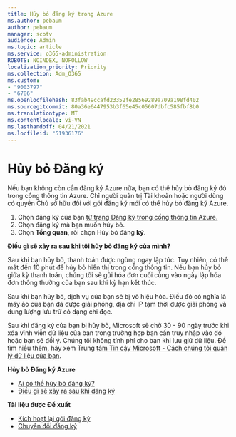 ```yaml
---
title: Hủy bỏ đăng ký trong Azure
ms.author: pebaum
author: pebaum
manager: scotv
audience: Admin
ms.topic: article
ms.service: o365-administration
ROBOTS: NOINDEX, NOFOLLOW
localization_priority: Priority
ms.collection: Adm_O365
ms.custom:
- "9003797"
- "6786"
ms.openlocfilehash: 83fab49ccafd23352fe28569289a709a198fd402
ms.sourcegitcommit: 80a36e6447953b3f65e45c05607dbfc585fbf8b0
ms.translationtype: MT
ms.contentlocale: vi-VN
ms.lasthandoff: 04/21/2021
ms.locfileid: "51936176"
---
```

# <a name="cancel-subscription"></a>Hủy bỏ Đăng ký

Nếu bạn không còn cần đăng ký Azure nữa, bạn có thể hủy bỏ đăng ký đó trong cổng thông tin Azure. Chỉ người quản trị Tài khoản hoặc người dùng có quyền Chủ sở hữu đối với gói đăng ký mới có thể hủy bỏ đăng ký Azure.

1. Chọn đăng ký của bạn [từ trang Đăng ký trong cổng thông tin Azure.](https://portal.azure.com/#blade/Microsoft_Azure_Billing/SubscriptionsBlade)
2. Chọn đăng ký mà bạn muốn hủy bỏ.
3. Chọn **Tổng quan**, rồi chọn Hủy bỏ đăng **ký**.

**Điều gì sẽ xảy ra sau khi tôi hủy bỏ đăng ký của mình?**

Sau khi bạn hủy bỏ, thanh toán được ngừng ngay lập tức. Tuy nhiên, có thể mất đến 10 phút để hủy bỏ hiển thị trong cổng thông tin. Nếu bạn hủy bỏ giữa kỳ thanh toán, chúng tôi sẽ gửi hóa đơn cuối cùng vào ngày lập hóa đơn thông thường của bạn sau khi kỳ hạn kết thúc.

Sau khi bạn hủy bỏ, dịch vụ của bạn sẽ bị vô hiệu hóa. Điều đó có nghĩa là máy ảo của bạn đã được giải phóng, địa chỉ IP tạm thời được giải phóng và dung lượng lưu trữ có dạng chỉ đọc.

Sau khi đăng ký của bạn bị hủy bỏ, Microsoft sẽ chờ 30 - 90 ngày trước khi xóa vĩnh viễn dữ liệu của bạn trong trường hợp bạn cần truy nhập vào đó hoặc bạn sẽ đổi ý. Chúng tôi không tính phí cho bạn khi lưu giữ dữ liệu. Để tìm hiểu thêm, hãy xem Trung [tâm Tin cậy Microsoft - Cách chúng tôi quản lý dữ liệu của bạn](https://go.microsoft.com/fwLink/p/?LinkID=822930&clcid=0x409).

**Hủy bỏ Đăng ký Azure**

- [Ai có thể hủy bỏ đăng ký?](https://docs.microsoft.com/azure/billing/billing-how-to-cancel-azure-subscription?WT.mc_id=Portal-Microsoft_Azure_Support#who-can-cancel-a-subscription)
- [Điều gì sẽ xảy ra sau khi đăng ký](https://docs.microsoft.com/azure/billing/billing-how-to-cancel-azure-subscription?WT.mc_id=Portal-Microsoft_Azure_Support#what-happens-after-i-cancel-my-subscription)

**Tài liệu được Đề xuất**

- [Kích hoạt lại gói đăng ký](https://docs.microsoft.com/azure/billing/billing-how-to-cancel-azure-subscription?WT.mc_id=Portal-Microsoft_Azure_Support#reactivate-subscription)
- [Chuyển đổi đăng ký](https://docs.microsoft.com/azure/billing/billing-how-to-switch-azure-offer?WT.mc_id=Portal-Microsoft_Azure_Support)